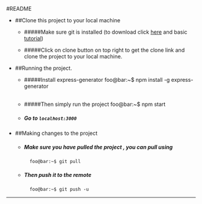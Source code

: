 #README



* ##Clone this project to your local machine

    * #####Make sure git is installed (to download click [here](https://git-scm.com/download/win) and basic [tutorial](https://www.youtube.com/watch?v=BFO8G6piY0c))
    
    * #####Click on clone button on top right to get the clone link and clone the project to your local machine.
    

* ##Running the project.

    * #####Install express-generator
            foo@bar:~$ npm install -g express-generator
    <br/>

    * #####Then simply run the project
            foo@bar:~$ npm start

    * ##### Go to `localhost:3000`


* ##Making changes to the project

    * ##### Make sure you have pulled the project , you can pull using
            foo@bar:~$ git pull

    * ##### Then push it to the remote
            foo@bar:~$ git push -u
---
